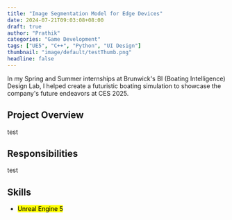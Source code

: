 ```yaml
---
title: "Image Segmentation Model for Edge Devices"
date: 2024-07-21T09:03:08+08:00
draft: true
author: "Prathik"
categories: "Game Development"
tags: ["UE5", "C++", "Python", "UI Design"]
thumbnail: "image/default/testThumb.png"
headline: false
---
```


In my Spring and Summer internships at Brunwick's BI (Boating Intelligence) Design Lab, I helped create a futuristic boating simulation to showcase the company's future endeavors at CES 2025.

<!--more-->

## Project Overview
 test


## Responsibilities
test


## Skills
- <mark>Unreal Engine 5</mark> 


